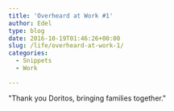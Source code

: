 ```yaml
---
title: 'Overheard at Work #1'
author: Edel
type: blog
date: 2016-10-19T01:46:26+00:00
slug: /life/overheard-at-work-1/
categories:
  - Snippets
  - Work

---
```

"Thank you Doritos, bringing families together."


